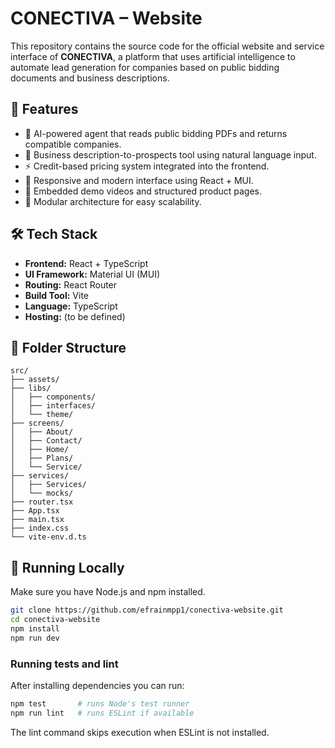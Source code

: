 # CONECTIVA – Website

This repository contains the source code for the official website and service interface of **CONECTIVA**, a platform that uses artificial intelligence to automate lead generation for companies based on public bidding documents and business descriptions.

## 🚀 Features

- 🧠 AI-powered agent that reads public bidding PDFs and returns compatible companies.
- 💬 Business description-to-prospects tool using natural language input.
- ⚡ Credit-based pricing system integrated into the frontend.
- 📱 Responsive and modern interface using React + MUI.
- 🎥 Embedded demo videos and structured product pages.
- 🧩 Modular architecture for easy scalability.

## 🛠️ Tech Stack

- **Frontend:** React + TypeScript
- **UI Framework:** Material UI (MUI)
- **Routing:** React Router
- **Build Tool:** Vite
- **Language:** TypeScript
- **Hosting:** (to be defined)

## 📂 Folder Structure

```
src/
├── assets/
├── libs/
│   ├── components/
│   ├── interfaces/
│   └── theme/
├── screens/
│   ├── About/
│   ├── Contact/
│   ├── Home/
│   ├── Plans/
│   └── Service/
├── services/
│   ├── Services/
│   └── mocks/
├── router.tsx
├── App.tsx
├── main.tsx
├── index.css
└── vite-env.d.ts

```

## 🧪 Running Locally

Make sure you have Node.js and npm installed.

```bash
git clone https://github.com/efrainmpp1/conectiva-website.git
cd conectiva-website
npm install
npm run dev
```

### Running tests and lint

After installing dependencies you can run:

```bash
npm test       # runs Node's test runner
npm run lint   # runs ESLint if available
```

The lint command skips execution when ESLint is not installed.
